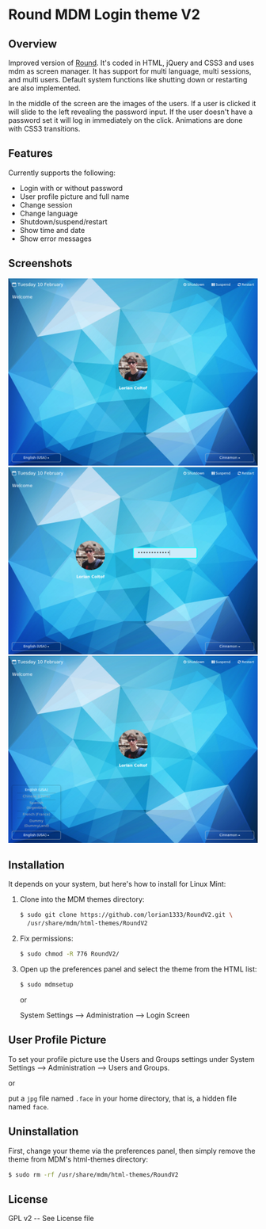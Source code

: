 Round MDM Login theme V2
=========

## Overview

Improved version of [Round](https://github.com/koenhendriks/Round). It's coded in HTML, jQuery and CSS3 and uses mdm as screen manager.
It has support for multi language, multi sessions, and multi users. Default system functions like shutting down or restarting are also implemented.

In the middle of the screen are the images of the users. If a user is clicked it will slide to the left revealing the password input. If the user doesn't have a password set it will log in immediately on the click.
Animations are done with CSS3 transitions.

## Features

Currently supports the following:

- Login with or without password
- User profile picture and full name
- Change session
- Change language
- Shutdown/suspend/restart
- Show time and date
- Show error messages


## Screenshots

![](screenshots/1.png)
![](screenshots/2.png)
![](screenshots/3.png)

## Installation

It depends on your system, but here's how to install for Linux Mint:

1. Clone into the MDM themes directory:

    ```bash
    $ sudo git clone https://github.com/lorian1333/RoundV2.git \
      /usr/share/mdm/html-themes/RoundV2
    ```
    
2. Fix permissions:

    ```bash
    $ sudo chmod -R 776 RoundV2/
    ```
    
3. Open up the preferences panel and select the theme from the HTML list:

    ```bash
    $ sudo mdmsetup
    ```
    or 

    System Settings --> Administration --> Login Screen  

## User Profile Picture

To set your profile picture use the Users and Groups settings under  System Settings --> Administration --> Users and Groups.

or 

put a `jpg` file named `.face` in your home directory,
that is, a hidden file named `face`. 

## Uninstallation

First, change your theme via the preferences panel, then simply remove the theme
from MDM's html-themes directory:

```bash
$ sudo rm -rf /usr/share/mdm/html-themes/RoundV2
```

## License

GPL v2 -- See License file
